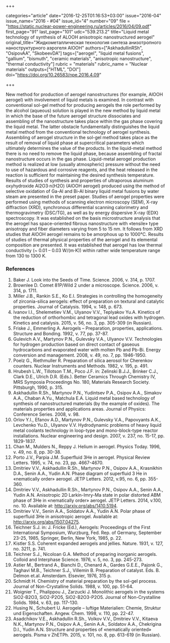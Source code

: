 +++

categories="article"
date="2016-12-25T01:16:53+03:00"
issue="2016-04"
issue_name="2016 - #04"
issue_id="4"
number="09"
file = "https://static.nuclear-power-engineering.ru/articles/2016/04/09.pdf"
first_page="91"
last_page="101"
udc="539.213.2"
title="Liquid metal technology of synthesis of ALOOH anisotropic nanostructured aerogel"
original_title="Жидкометаллическая технология синтеза анизотропного наноструктурного аэрогеля AlOOH"
authors=["AskhadullinRSh", "OsipovAA", "SkobeevDA"]
tags=["aerogel", "liquid metal fusions", "gallium", "bismuth", "ceramic materials", "anisotropic nanostructure", "thermal conductivity"]
rubric = "materials"
rubric_name = "Nuclear materials"
outputs=["HTML", "DOI"]
doi="https://doi.org/10.26583/npe.2016.4.09"

+++

New method for production of aerogel nanostructures (for example, AlOOH aerogel) with involvement of liquid metals is examined. In contrast with conventional sol-gel method for producing aerogels the role performed by the alcohol (aqueous) solution is played in the new method by liquid metal in which the base of the future aerogel structure dissociates and assembling of the nanostructure takes place within the gas phase covering the liquid metal. The latter obstacle fundamentally distinguishes the liquid metal method from the conventional technology of aerogel synthesis. Assembling of aerogel structure in the sol-gel method takes place as the result of removal of liquid phase at supercritical parameters which ultimately determines the value of the products. In the liquid-metal method there is no need to remove the liquid phase, because assembling of fractal nanostructure occurs in the gas phase. Liquid-metal aerogel production method is realized at low (usually atmospheric) pressure without the need to use of hazardous and corrosive reagents, and the heat released in the reaction is sufficient for maintaining the desired synthesis temperature. Results of studies of synthesis and properties of ultraporous aluminum oxyhydroxide  Al2O3⋅n(H2O) (AlOOH aerogel) produced using the method of selective oxidation of Ga-Al and Bi-Al binary liquid metal fusions by water steam are presented in the preset paper. Studies of aerogel properties were performed using methods of scanning electron microscopy (SEM), X-ray diffraction (XRD), synchronous differential scanning calorimetry and thermogravimetry (DSC/TG), as well as by energy dispersive X-ray (EDX) spectroscopy. It was established on the basis microstructure analysis that the aerogel has space-oriented fibrous nanostructure with «tensile» type anisotropy and fiber diameters varying from 5 to 15 nm. It follows from XRD studies that AlOOH aerogel remains to be amorphous up to 1000°С. Results of studies of thermal physical properties of the aerogel and its elemental composition are presented. It was established that aerogel has low thermal conductivity (~ 0.01 – 0.03 W/(m⋅K)) within rather wide temperature range from 130 to 1300 K.

### References

1. Baker J. Look into the Seeds of Time. Science. 2006, v. 314, p. 1707.
2. Brownlee D. Comet 81P/Wild 2 under a microscope. Science. 2006, v. 314, p. 1711.
3. Miller J.B., Rankin S.E., Ko E.I. Strategies in controlling the homogeneity of zirconia-silica aerogels: effect of preparation on textural and catalytic properties. Journal of Catalysis. 1994, v. 148, p. 673.
4. Ivanov I.I., Shelemetiev V.M., Ulyanov V.V., Teplyakov Yu.A. Kinetics of the reduction of orthorhombic and tetragonal lead oxides with hydrogen. Kinetics and catalysis. 2015, v. 56, no. 3, pp. 305-309 (in Russian).
5. Friske J., Emmerling A. Aerogels – Preparation, properties, applications. Structure and Bonding. 1992, v. 77, pp. 37-87.
6. Gulevich A.V., Martynov P.N., Gulevsky V.A., Ulyanov V.V. Technologies for hydrogen production based on direct contact of gaseous hydrocarbons and evaporated water with molten Pb and Pb-Bi. Energy conversion and management. 2008, v. 49, no. 7, pp. 1946-1950.
7. Poelz G., Riethmuller R. Preparation of silica aerosol for Cherenkov counters. Nuclear Instruments and Methods. 1982, v. 195, p. 491.
8. Hrubesh L.W., Tillotson T.M., Poco J.F. in: Zelinski B.J.J., Brinker C.J., Clark D.E., Ulrich D.R. (Eds.). Better Ceramics Through Chemistry IV, MRS Symposia Proceedings No. 180, Materials Research Society. Pittsburgh, 1990, p. 315.
9. Askhadullin R.Sh., Martynov P.N., Yudintsev P.A., Osipov A.A., Simakov A.A., Chaban A.Yu., Matchula E.A. Liquid metal based technology of synthesis of nanostructured materials (by the example of oxides). The materials properties and applications areas. Journal of Physics: Conference Series. 2008, v. 98.
10. Orlov Y.I., Efanov A.D., Martynov P.N., Gulevsky V.A., Papovyants A.K., Levchenko Yu.D., Ulyanov V.V. Hydrodynamic problems of heavy liquid metal coolants technology in loop-type and mono-block-type reactor installations. Nuclear engineering and design. 2007, v. 237, no. 15-17, pp. 1829-1837.
11. Chan M., Mulders N., Reppy J. Helium in aerogel. Physics Today. 1996, v. 49, no. 8, pp. 30-38.
12. Porto J.V., Parpia J.M. Superfluid 3He in aerogel. Physical Review Letters. 1995, v. 74, no. 23, pp. 4667-4670.
13. Dmitriev V.V., Askhadullin R.Sh., Martynov P.N., Osipov A.A., Krasnikhin D.A., Senin A.A., Yudin A.N. Phase diagram of superfluid 3 He in «nematically order» aerogel. JETP Letters. 2012, v.95, no. 6, pp. 355-360.
14. Dmitriev V.V., Askhadullin R.Sh., Martynov P.N., Osipov A.A., Senin A.A., Yudin A.N. Anisotropic 2D Larkin-Imry-Ma state in polar distorted ABM phase of 3He in «nematically order» aerogel. JETP Letters. 2014, v.100, no. 10. Available at: http://arxiv.org/abs/1410.5194.
15. Dmitriev V.V., Senin A.A., Soldatov A.A., Yudin A.N. Polar phase of superfluid 3He in anisotropic aerogel. Available at: http://arxiv.org/abs/1507.04275.
16. Teichner S.J. in: J. Fricke (Ed.), Aerogels: Proceedings of the First International Symposium, Wurzburg, Fed. Rep. of Germany, September 23-25, 1985, Springer, Berlin, New York, 1985, p. 22.
17. Kistler S.S. Coherent expanded aerogels and jellies. Nature. 1931, v. 127, no. 3211, p. 741.
18. Teichner S.J., Nicoloan G.A. Method of preparing inorganic aerogels. Colloid and Interphase Science. 1976, v. 5, no. 3, pp. 245-273.
19. Astier M., Bertrand A., Bianchi D., Chenard A., Gardes G.E.E., Pajonk G., Taghavi M.B., Teichner S.J., Villemin B. Preparation of catalyst. Eds. B. Delmon et.al. Amsterdam. Elsevier, 1976, 315 p.
20. Schmidt H. Chemistry of material preparation by the sol-gel process. Journal of Non-Crystalline Solids. 1988, v. 100, pp. 51-64.
21. Woignier T., Phalippou J., Zarzucki J. Monolithic aerogels in the systems SiO2-B2O3, SiO2-P2O5, SiO2-B2O3-P2O5. Journal of Non-Crystalline Solids. 1984, v. 63, pp. 117-130.
22. Husing N., Schubert U. Aerogele – luftige Materialien: Chemie, Struktur und Eigenschaften. Angew. Chem. 1998, v. 110, pp. 22-47.
23. Asadchikov V.E., Askhadullin R.Sh., Volkov V.V., Dmitriev V.V., Kitaeva N.K., Martynov P.N., Osipov A.A., Senin A.A., Soldatov A.A., Chekrigina D.I., Yudin A.N. Structure and properties of «nematically oriented» aerogels. Pisma v ZhETPh. 2015, v. 101, no. 8, pp. 613-619 (in Russian).